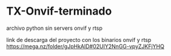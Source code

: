 # TX-Onvif-terminado
archivo python sin servers onvif y rtsp

link de descarga del proyecto con los binarios onvif y rtsp
https://mega.nz/folder/gJpHkAID#02UIY2NnGG-vpyZJKFjYHQ
